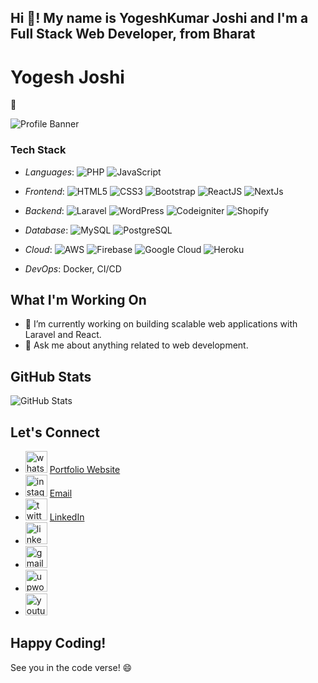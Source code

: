<h2 align="left">Hi 👋! My name is YogeshKumar Joshi and I'm a Full Stack Web Developer, from Bharat</h2>


# Yogesh Joshi
👋

![Profile Banner](https://media.giphy.com/media/Qo2dupDib32rkTY4hX/giphy.gif)

### Tech Stack

- *Languages*: 
![PHP](https://img.shields.io/badge/PHP-777BB4.svg?&style=plastic&logo=php&logoColor=white)
![JavaScript](https://img.shields.io/badge/JavaScript-F7DF1E.svg?&style=plastic&logo=javascript&logoColor=black)


- *Frontend*: ![HTML5](https://img.shields.io/badge/-HTML5-%23E44D27?style=plastic&logo=html5&logoColor=ffffff)
![CSS3](https://img.shields.io/badge/-CSS3-%231572B6?style=plastic&logo=css3)
![Bootstrap](https://img.shields.io/badge/Bootstrap-563D7C?style=plastic&logo=bootstrap&logoColor=white)
![ReactJS](https://img.shields.io/badge/-ReactJS-grey?style=plastic&logo=react)
![NextJs](https://img.shields.io/badge/NextJs-000000.svg?&style=plastic&logo=next.js&logoColor=white)

- *Backend*: ![Laravel](https://img.shields.io/badge/Laravel-FF2D20.svg?&style=plastic&logo=laravel&logoColor=white)
![WordPress](https://img.shields.io/badge/WordPress-21759B.svg?&style=plastic&logo=wordpress&logoColor=white)
![Codeigniter](https://img.shields.io/badge/Codeigniter-EE4623.svg?&style=plastic&logo=codeigniter&logoColor=white)
![Shopify](https://img.shields.io/badge/Shopify-7AB55C.svg?&style=plastic&logo=shopify&logoColor=white)

- *Database*: ![MySQL](https://img.shields.io/badge/MySQL-00000F?style=plastic&logo=mysql&logoColor=white)
![PostgreSQL](https://img.shields.io/badge/PostgreSQL-316192?style=plastic&logo=postgresql&logoColor=white)


- *Cloud*: ![AWS](https://img.shields.io/badge/AWS-%23FF9900.svg?style=plastic&logo=amazon-aws&logoColor=white) 
![Firebase](https://img.shields.io/badge/Firebase-green?style=plastic&logo=Firebase&logoColor=white)
![Google Cloud](https://img.shields.io/badge/GoogleCloud-%234285F4.svg?style=plastic&logo=google-cloud&logoColor=white)
![Heroku](https://img.shields.io/badge/Heroku-%23430098.svg?style=plastic&logo=heroku&logoColor=white)

- *DevOps*: Docker, CI/CD


## What I'm Working On

- 🔭 I’m currently working on building scalable web applications with Laravel and React.
- 💬 Ask me about anything related to web development.


## GitHub Stats


![GitHub Stats](https://github-readme-stats.vercel.app/api?username=yogesh-joshi-0333&show_icons=true&hide=issues&icon_color=000000&hide_border=true&title_color=5391FE&text_color=555)


## Let's Connect

- <a target="_blank" href="https://wa.me/+918320955050"><img alt="whatsapp Logo" src="https://devyogesh.com/public/asset/svg/whatsapp.svg" height="35" /></a> [Portfolio Website](https://shivangraikar.github.io)
- <a target="_blank" href="https://www.instagram.com/yogesh_joshi_0333/"><img alt="instagram Logo" src="https://devyogesh.com/public/asset/svg/instagram.svg" height="35" /></a> [Email](mailto:shivangraikar@gmail.com)
- <a target="_blank" href="https://twitter.com/joshiyogesh0333"><img alt="twitter Logo" src="https://devyogesh.com/public/asset/svg/twitter.svg" height="35" /></a> [LinkedIn](https://www.linkedin.com/in/shivang-raikar/)
- <a target="_blank" href="https://www.linkedin.com/in/yogesh-joshi-web-developer/"><img alt="linkedin Logo" src="https://devyogesh.com/public/asset/svg/linkedin.svg" height="35" /></a> 
- <a target="_blank" href="https://www.upwork.com/freelancers/joshiyogesh0333"><img alt="gmail Logo" src="https://devyogesh.com/public/asset/svg/gmail.svg" height="35" /></a> 
- <a target="_blank" href="mailto:joshiyogesh0333@gmail.com"><img alt="upwork Logo" src="https://devyogesh.com/public/asset/svg/upwork.svg" height="35" /></a> 
- <a target="_blank" href="https://wa.me/+918320955050"><img alt="youtube Logo" src="https://devyogesh.com/public/asset/svg/youtube.svg" height="35" /></a>



## Happy Coding!

See you in the code verse! 😄
